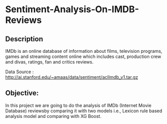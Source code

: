 # Sentiment-Analysis-On-IMDB-Reviews
## Description
IMDb is an online database of information about films, television programs, games and streaming content online which includes cast, production crew and divas, ratings, fan and critics reviews.

Data Source : http://ai.stanford.edu/~amaas/data/sentiment/aclImdb_v1.tar.gz

## Objective:
In this project we are going to do the analysis of IMDb (Internet Movie Database) reviewsby comparing it with two models i.e., Lexicon rule based analysis model and comparing with XG Boost.
